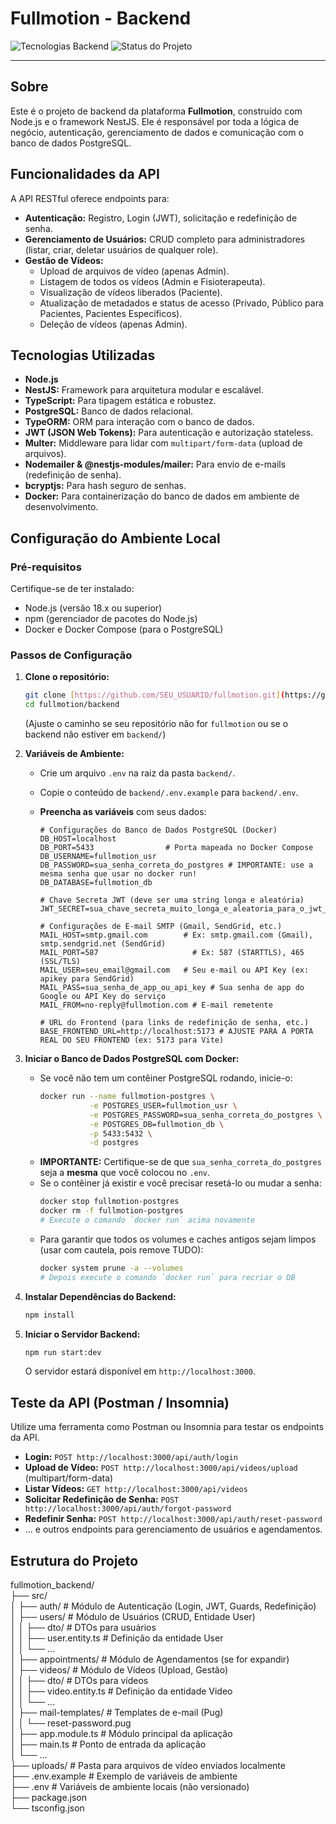 # Fullmotion - Backend

![Tecnologias Backend](https://img.shields.io/badge/backend-Node.js%20%7C%20NestJS%20%7C%20PostgreSQL-green)
![Status do Projeto](https://img.shields.io/badge/status-Em%20Desenvolvimento-blue)

---

## Sobre

Este é o projeto de backend da plataforma **Fullmotion**, construído com Node.js e o framework NestJS. Ele é responsável por toda a lógica de negócio, autenticação, gerenciamento de dados e comunicação com o banco de dados PostgreSQL.

## Funcionalidades da API

A API RESTful oferece endpoints para:

* **Autenticação:** Registro, Login (JWT), solicitação e redefinição de senha.
* **Gerenciamento de Usuários:** CRUD completo para administradores (listar, criar, deletar usuários de qualquer role).
* **Gestão de Vídeos:**
    * Upload de arquivos de vídeo (apenas Admin).
    * Listagem de todos os vídeos (Admin e Fisioterapeuta).
    * Visualização de vídeos liberados (Paciente).
    * Atualização de metadados e status de acesso (Privado, Público para Pacientes, Pacientes Específicos).
    * Deleção de vídeos (apenas Admin).

## Tecnologias Utilizadas

* **Node.js**
* **NestJS:** Framework para arquitetura modular e escalável.
* **TypeScript:** Para tipagem estática e robustez.
* **PostgreSQL:** Banco de dados relacional.
* **TypeORM:** ORM para interação com o banco de dados.
* **JWT (JSON Web Tokens):** Para autenticação e autorização stateless.
* **Multer:** Middleware para lidar com `multipart/form-data` (upload de arquivos).
* **Nodemailer & @nestjs-modules/mailer:** Para envio de e-mails (redefinição de senha).
* **bcryptjs:** Para hash seguro de senhas.
* **Docker:** Para containerização do banco de dados em ambiente de desenvolvimento.

## Configuração do Ambiente Local

### Pré-requisitos

Certifique-se de ter instalado:

* Node.js (versão 18.x ou superior)
* npm (gerenciador de pacotes do Node.js)
* Docker e Docker Compose (para o PostgreSQL)

### Passos de Configuração

1.  **Clone o repositório:**
    ```bash
    git clone [https://github.com/SEU_USUARIO/fullmotion.git](https://github.com/SEU_USUARIO/fullmotion.git)
    cd fullmotion/backend
    ```
    (Ajuste o caminho se seu repositório não for `fullmotion` ou se o backend não estiver em `backend/`)

2.  **Variáveis de Ambiente:**
    * Crie um arquivo `.env` na raiz da pasta `backend/`.
    * Copie o conteúdo de `backend/.env.example` para `backend/.env`.
    * **Preencha as variáveis** com seus dados:

        ```env
        # Configurações do Banco de Dados PostgreSQL (Docker)
        DB_HOST=localhost
        DB_PORT=5433                # Porta mapeada no Docker Compose
        DB_USERNAME=fullmotion_usr
        DB_PASSWORD=sua_senha_correta_do_postgres # IMPORTANTE: use a mesma senha que usar no docker run!
        DB_DATABASE=fullmotion_db

        # Chave Secreta JWT (deve ser uma string longa e aleatória)
        JWT_SECRET=sua_chave_secreta_muito_longa_e_aleatoria_para_o_jwt_fullmotion_aqui

        # Configurações de E-mail SMTP (Gmail, SendGrid, etc.)
        MAIL_HOST=smtp.gmail.com        # Ex: smtp.gmail.com (Gmail), smtp.sendgrid.net (SendGrid)
        MAIL_PORT=587                     # Ex: 587 (STARTTLS), 465 (SSL/TLS)
        MAIL_USER=seu_email@gmail.com   # Seu e-mail ou API Key (ex: apikey para SendGrid)
        MAIL_PASS=sua_senha_de_app_ou_api_key # Sua senha de app do Google ou API Key do serviço
        MAIL_FROM=no-reply@fullmotion.com # E-mail remetente

        # URL do Frontend (para links de redefinição de senha, etc.)
        BASE_FRONTEND_URL=http://localhost:5173 # AJUSTE PARA A PORTA REAL DO SEU FRONTEND (ex: 5173 para Vite)
        ```

3.  **Iniciar o Banco de Dados PostgreSQL com Docker:**
    * Se você não tem um contêiner PostgreSQL rodando, inicie-o:
        ```bash
        docker run --name fullmotion-postgres \
                   -e POSTGRES_USER=fullmotion_usr \
                   -e POSTGRES_PASSWORD=sua_senha_correta_do_postgres \
                   -e POSTGRES_DB=fullmotion_db \
                   -p 5433:5432 \
                   -d postgres
        ```
    * **IMPORTANTE:** Certifique-se de que `sua_senha_correta_do_postgres` seja a **mesma** que você colocou no `.env`.
    * Se o contêiner já existir e você precisar resetá-lo ou mudar a senha:
        ```bash
        docker stop fullmotion-postgres
        docker rm -f fullmotion-postgres
        # Execute o comando `docker run` acima novamente
        ```
    * Para garantir que todos os volumes e caches antigos sejam limpos (usar com cautela, pois remove TUDO):
        ```bash
        docker system prune -a --volumes
        # Depois execute o comando `docker run` para recriar o DB
        ```

4.  **Instalar Dependências do Backend:**
    ```bash
    npm install
    ```

5.  **Iniciar o Servidor Backend:**
    ```bash
    npm run start:dev
    ```
    O servidor estará disponível em `http://localhost:3000`.

## Teste da API (Postman / Insomnia)

Utilize uma ferramenta como Postman ou Insomnia para testar os endpoints da API.

* **Login:** `POST http://localhost:3000/api/auth/login`
* **Upload de Vídeo:** `POST http://localhost:3000/api/videos/upload` (multipart/form-data)
* **Listar Vídeos:** `GET http://localhost:3000/api/videos`
* **Solicitar Redefinição de Senha:** `POST http://localhost:3000/api/auth/forgot-password`
* **Redefinir Senha:** `POST http://localhost:3000/api/auth/reset-password`
* ... e outros endpoints para gerenciamento de usuários e agendamentos.

## Estrutura do Projeto

fullmotion_backend/  
├── src/  
│   ├── auth/                     # Módulo de Autenticação (Login, JWT, Guards, Redefinição)  
│   ├── users/                    # Módulo de Usuários (CRUD, Entidade User)  
│   │   ├── dto/                  # DTOs para usuários  
│   │   ├── user.entity.ts        # Definição da entidade User  
│   │   └── ...  
│   ├── appointments/             # Módulo de Agendamentos (se for expandir)  
│   ├── videos/                   # Módulo de Vídeos (Upload, Gestão)  
│   │   ├── dto/                  # DTOs para vídeos  
│   │   ├── video.entity.ts       # Definição da entidade Video  
│   │   └── ...  
│   ├── mail-templates/           # Templates de e-mail (Pug)  
│   │   └── reset-password.pug  
│   ├── app.module.ts             # Módulo principal da aplicação  
│   ├── main.ts                   # Ponto de entrada da aplicação  
│   └── ...  
├── uploads/                      # Pasta para arquivos de vídeo enviados localmente  
├── .env.example                  # Exemplo de variáveis de ambiente  
├── .env                          # Variáveis de ambiente locais (não versionado)  
├── package.json  
└── tsconfig.json  

